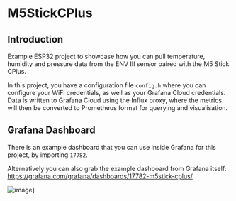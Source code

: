 # M5StickCPlus

## Introduction
Example ESP32 project to showcase how you can pull temperature, humidity and pressure data from the ENV III sensor paired with the M5 Stick CPlus.

In this project, you have a configuration file ```config.h``` where you can configure your WiFi credentials, as well as your Grafana Cloud credentials. Data is written to Grafana Cloud using the Influx proxy, where the metrics will then be converted to Prometheus format for querying and visualisation. 

## Grafana Dashboard
There is an example dashboard that you can use inside Grafana for this project, by importing ```17782```. 

Alternatively you can also grab the example dashboard from Grafana itself: https://grafana.com/grafana/dashboards/17782-m5stick-cplus/

![image](https://user-images.githubusercontent.com/1435796/210529949-2c301a6d-2f37-4e90-9fb9-1150d137b6ac.png)]
